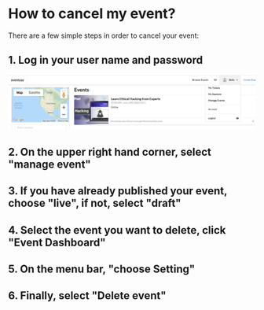 # How to cancel my event? 


There are a few simple steps in order to cancel your event: 


## 1. Log in your user name and password


![Deleting-event-1](cancellations/image/Deleting-event-1.png)



## 2. On the upper right hand corner, select "manage event"



## 3. If you have already published your event, choose "live", if not, select "draft"



## 4. Select the event you want to delete, click "Event Dashboard"



## 5. On the menu bar, "choose Setting"



## 6. Finally, select "Delete event"
